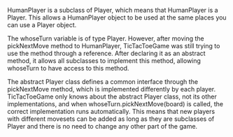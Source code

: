 HumanPlayer is a subclass of Player, which means that HumanPlayer is a Player. This allows a HumanPlayer object to be used at the same places you can use a Player object.

The whoseTurn variable is of type Player. However, after moving the pickNextMove method to HumanPlayer, TicTacToeGame was still trying to use the method through a reference. After declaring it as an abstract method, it allows all subclasses to implement this method, allowing whoseTurn to have access to this method.

The abstract Player class defines a common interface through the pickNextMove method, which is implemented differently by each player. TicTacToeGame only knows about the abstract Player class, not its other implementations, and when whoseTurn.pickNextMove(board) is called, the correct implementation runs automatically. This means that new players with different movesets can be added as long as they are subclasses of Player and there is no need to change any other part of the game. 